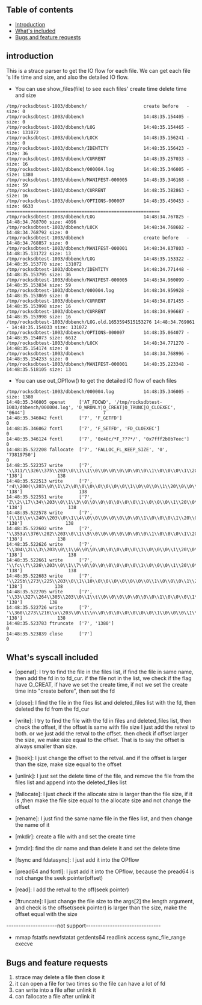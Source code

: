 ## Table of contents

- [Introduction](#introduction)
- [What's included](#whats-included)
- [Bugs and feature requests](#bugs-and-feature-requests)


## introduction

This is a strace parser to get the IO flow for each file. We can get each file 's life time and size, and also the detailed IO flow.

- You can use show_files(file) to see each files' create time delete time and size  
```text
/tmp/rocksdbtest-1003/dbbench/                     create before   -                 size: 0                   
/tmp/rocksdbtest-1003/dbbench                      14:48:35.154405 -                 size: 0                   
/tmp/rocksdbtest-1003/dbbench/LOG                  14:48:35.154465 -                 size: 131072              
/tmp/rocksdbtest-1003/dbbench/LOCK                 14:48:35.156241 -                 size: 0                   
/tmp/rocksdbtest-1003/dbbench/IDENTITY             14:48:35.156423 -                 size: 36                  
/tmp/rocksdbtest-1003/dbbench/CURRENT              14:48:35.257033 -                 size: 16                  
/tmp/rocksdbtest-1003/dbbench/000004.log           14:48:35.346005 -                 size: 1380                
/tmp/rocksdbtest-1003/dbbench/MANIFEST-000005      14:48:35.346168 -                 size: 59                  
/tmp/rocksdbtest-1003/dbbench/CURRENT              14:48:35.382863 -                 size: 16                  
/tmp/rocksdbtest-1003/dbbench/OPTIONS-000007       14:48:35.450453 -                 size: 6633                
=========================================================
/tmp/rocksdbtest-1003/dbbench/LOG                  14:48:34.767825 - 14:48:34.768700 size: 4096                
/tmp/rocksdbtest-1003/dbbench/LOCK                 14:48:34.768602 - 14:48:34.768792 size: 0                   
/tmp/rocksdbtest-1003/dbbench                      create before   - 14:48:34.768857 size: 0                   
/tmp/rocksdbtest-1003/dbbench/MANIFEST-000001      14:48:34.837803 - 14:48:35.131722 size: 13                  
/tmp/rocksdbtest-1003/dbbench/LOG                  14:48:35.153322 - 14:48:35.153770 size: 131072              
/tmp/rocksdbtest-1003/dbbench/IDENTITY             14:48:34.771448 - 14:48:35.153795 size: 36                  
/tmp/rocksdbtest-1003/dbbench/MANIFEST-000005      14:48:34.960099 - 14:48:35.153834 size: 59                  
/tmp/rocksdbtest-1003/dbbench/000004.log           14:48:34.959928 - 14:48:35.153869 size: 0                   
/tmp/rocksdbtest-1003/dbbench/CURRENT              14:48:34.871455 - 14:48:35.153998 size: 16                  
/tmp/rocksdbtest-1003/dbbench/CURRENT              14:48:34.996687 - 14:48:35.153998 size: 16                  
/tmp/rocksdbtest-1003/dbbench/LOG.old.1653594515153276 14:48:34.769061 - 14:48:35.154033 size: 131072              
/tmp/rocksdbtest-1003/dbbench/OPTIONS-000007       14:48:35.064077 - 14:48:35.154073 size: 6612                
/tmp/rocksdbtest-1003/dbbench/LOCK                 14:48:34.771270 - 14:48:35.154174 size: 0                   
/tmp/rocksdbtest-1003/dbbench                      14:48:34.768996 - 14:48:35.154233 size: 0                   
/tmp/rocksdbtest-1003/dbbench/MANIFEST-000001      14:48:35.223348 - 14:48:35.518105 size: 13  
```
- You can use out_OPflow() to get the detailed IO flow of each files
```text
/tmp/rocksdbtest-1003/dbbench/000004.log           14:48:35.346005 -                 size: 1380                
14:48:35.346005 openat     ['AT_FDCWD', '/tmp/rocksdbtest-1003/dbbench/000004.log', 'O_WRONLY|O_CREAT|O_TRUNC|O_CLOEXEC', '0644']                             7         
14:48:35.346042 fcntl      ['7', 'F_GETFD']                                                                                                                   0         
14:48:35.346062 fcntl      ['7', 'F_SETFD', 'FD_CLOEXEC']                                                                                                     0         
14:48:35.346124 fcntl      ['7', '0x40c/*F_???*/', '0x7fff2b0b7eec']                                                                                          0         
14:48:35.522208 fallocate  ['7', 'FALLOC_FL_KEEP_SIZE', '0', '73819750']                                                                                      0         
14:48:35.522357 write      ['7', '\\311/\\326\\375\\203\\0\\1\\1\\0\\0\\0\\0\\0\\0\\0\\1\\0\\0\\0\\1\\20\\0\\0\\0\\0\\0\\0\\0\\000000...', '138']             138       
14:48:35.522513 write      ['7', 'r4\\200(\\203\\0\\1\\2\\0\\0\\0\\0\\0\\0\\0\\1\\0\\0\\0\\1\\20\\0\\0\\0\\0\\0\\0\\0\\001000...', '138']                     138       
14:48:35.522551 write      ['7', 'Z\\2\\17\\34\\203\\0\\1\\3\\0\\0\\0\\0\\0\\0\\0\\1\\0\\0\\0\\1\\20\\0\\0\\0\\0\\0\\0\\0\\002000...', '138']                 138       
14:48:35.522578 write      ['7', '(\\16\\v\\240\\203\\0\\1\\4\\0\\0\\0\\0\\0\\0\\0\\1\\0\\0\\0\\1\\20\\0\\0\\0\\0\\0\\0\\0\\003000...', '138']                138       
14:48:35.522602 write      ['7', '\\353a\\376\\202\\203\\0\\1\\5\\0\\0\\0\\0\\0\\0\\0\\1\\0\\0\\0\\1\\20\\0\\0\\0\\0\\0\\0\\0\\004000...', '138']             138       
14:48:35.522626 write      ['7', '\\304\\2L\\3\\203\\0\\1\\6\\0\\0\\0\\0\\0\\0\\0\\1\\0\\0\\0\\1\\20\\0\\0\\0\\0\\0\\0\\0\\005000...', '138']                 138       
14:48:35.522661 write      ['7', '\\fc\\f\\226\\203\\0\\1\\7\\0\\0\\0\\0\\0\\0\\0\\1\\0\\0\\0\\1\\20\\0\\0\\0\\0\\0\\0\\0\\006000...', '138']                 138       
14:48:35.522683 write      ['7', '\\225b\\273\\225\\203\\0\\1\\10\\0\\0\\0\\0\\0\\0\\0\\1\\0\\0\\0\\1\\20\\0\\0\\0\\0\\0\\0\\0\\007000...', '138']            138       
14:48:35.522705 write      ['7', '\\33\\327\\264\\305\\203\\0\\1\\t\\0\\0\\0\\0\\0\\0\\0\\1\\0\\0\\0\\1\\20\\0\\0\\0\\0\\0\\0\\0\\010000...', '138']          138       
14:48:35.522726 write      ['7', '\\360\\273\\216\\v\\203\\0\\1\\n\\0\\0\\0\\0\\0\\0\\0\\1\\0\\0\\0\\1\\20\\0\\0\\0\\0\\0\\0\\0\\t000...', '138']             138       
14:48:35.523783 ftruncate  ['7', '1380']                                                                                                                      0         
14:48:35.523839 close      ['7']                                                                                                                              0        
```

## What's syscall included

- [openat]: I try to find the file in the files list, if find the file in same name, then add the fd in to fd_cur.
        if the file not in the list, we  check if the flag have O_CREAT, if have we set the create time, if not we set the create time into "create before", then set the fd

- [close]:  I find the file in the files list and deleted_files list with the fd, then deleted the fd from the fd_cur

- [write]:  I try to find the file with the fd in files and deleted_files list, then check the offset, if the offset is same with file size I just add the retval to both.
        or we just add the retval to the offset. then check if offset larger the size, we make size equal to the offset. That is to say the offset is always smaller than size. 

- [lseek]:  I just change the offset to the retval. and if the offset is larger than the size, make size equal to the offset

- [unlink]: I just set the delete time of the file, and remove the file from the files list and append into the deleted_files list

- [fallocate]: I just check if the allocate size is larger than the file size, if it is ,then make the file size equal to the allocate size and not change the offset

- [rename]: I just find the same name file in the files list, and then change the name of it

- [mkdir]: create a file with and set the create time 

- [rmdir]: find the dir name and than delete it and set the delete time

- [fsync and fdatasync]: I just add it into the OPflow

- [pread64 and fcntl]: I just add it into the OPflow, because the pread64 is not change the seek pointer(offset)

- [read]: I add the retval to the off(seek pointer)

- [ftruncate]: I just change the file size to the args[2] the length argument, and check is the offset(seek pointer) is larger than the size, make the offset equal with the size

---------------------not support-------------------------------
- mmap fstatfs newfstatat getdents64 readlink access sync_file_range execve 

## Bugs and feature requests

1. strace may delete a file then close it
2. it can open a file for two times so the file can have a lot of fd
3. can write into a file after unlink it 
4. can fallocate a file after unlink it

